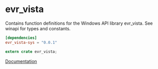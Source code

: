 # evr_vista #
Contains function definitions for the Windows API library evr_vista. See winapi for types and constants.

```toml
[dependencies]
evr_vista-sys = "0.0.1"
```

```rust
extern crate evr_vista;
```

[Documentation](https://retep998.github.io/doc/winapi/evr_vista/)
